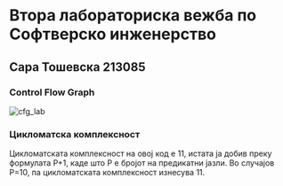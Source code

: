 <h1>Втора лабораториска вежба по Софтверско инженерство</h1>
<h2>Сара Тошевска 213085</h2>
<h3>Control Flow Graph</h3>

![cfg_lab](https://github.com/saratoshevska/SI_2023_lab2_213085/assets/129458397/0043bd61-787a-4d2c-9828-b3c7e9a594e2)

<h3>Цикломатска комплексност</h3>

Цикломатската комплексност на овој код е 11, истата ја добив преку формулата P+1, каде што P е бројот на предикатни јазли. Во случајoв P=10, па цикломатската комплексност изнесува 11.

